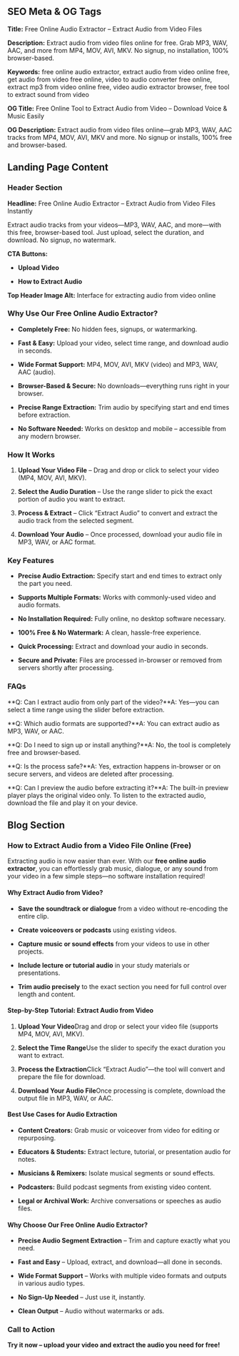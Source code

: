SEO Meta & OG Tags
------------------

**Title:** Free Online Audio Extractor – Extract Audio from Video Files

**Description:** Extract audio from video files online for free. Grab MP3, WAV, AAC, and more from MP4, MOV, AVI, MKV. No signup, no installation, 100% browser-based.

**Keywords:** free online audio extractor, extract audio from video online free, get audio from video free online, video to audio converter free online, extract mp3 from video online free, video audio extractor browser, free tool to extract sound from video

**OG Title:** Free Online Tool to Extract Audio from Video – Download Voice & Music Easily

**OG Description:** Extract audio from video files online—grab MP3, WAV, AAC tracks from MP4, MOV, AVI, MKV and more. No signup or installs, 100% free and browser-based.

Landing Page Content
--------------------

### Header Section

**Headline:** Free Online Audio Extractor – Extract Audio from Video Files Instantly

Extract audio tracks from your videos—MP3, WAV, AAC, and more—with this free, browser-based tool. Just upload, select the duration, and download. No signup, no watermark.

**CTA Buttons:**

*   **Upload Video**
    
*   **How to Extract Audio**
    

**Top Header Image Alt:** Interface for extracting audio from video online

### Why Use Our Free Online Audio Extractor?

*   **Completely Free:** No hidden fees, signups, or watermarking.
    
*   **Fast & Easy:** Upload your video, select time range, and download audio in seconds.
    
*   **Wide Format Support:** MP4, MOV, AVI, MKV (video) and MP3, WAV, AAC (audio).
    
*   **Browser-Based & Secure:** No downloads—everything runs right in your browser.
    
*   **Precise Range Extraction:** Trim audio by specifying start and end times before extraction.
    
*   **No Software Needed:** Works on desktop and mobile – accessible from any modern browser.
    

### How It Works

1.  **Upload Your Video File** – Drag and drop or click to select your video (MP4, MOV, AVI, MKV).
    
2.  **Select the Audio Duration** – Use the range slider to pick the exact portion of audio you want to extract.
    
3.  **Process & Extract** – Click “Extract Audio” to convert and extract the audio track from the selected segment.
    
4.  **Download Your Audio** – Once processed, download your audio file in MP3, WAV, or AAC format.
    

### Key Features

*   **Precise Audio Extraction:** Specify start and end times to extract only the part you need.
    
*   **Supports Multiple Formats:** Works with commonly-used video and audio formats.
    
*   **No Installation Required:** Fully online, no desktop software necessary.
    
*   **100% Free & No Watermark:** A clean, hassle-free experience.
    
*   **Quick Processing:** Extract and download your audio in seconds.
    
*   **Secure and Private:** Files are processed in-browser or removed from servers shortly after processing.
    

### FAQs

**Q: Can I extract audio from only part of the video?**A: Yes—you can select a time range using the slider before extraction.

**Q: Which audio formats are supported?**A: You can extract audio as MP3, WAV, or AAC.

**Q: Do I need to sign up or install anything?**A: No, the tool is completely free and browser-based.

**Q: Is the process safe?**A: Yes, extraction happens in-browser or on secure servers, and videos are deleted after processing.

**Q: Can I preview the audio before extracting it?**A: The built-in preview player plays the original video only. To listen to the extracted audio, download the file and play it on your device.

Blog Section
------------

### How to Extract Audio from a Video File Online (Free)

Extracting audio is now easier than ever. With our **free online audio extractor**, you can effortlessly grab music, dialogue, or any sound from your video in a few simple steps—no software installation required!

#### Why Extract Audio from Video?

*   **Save the soundtrack or dialogue** from a video without re-encoding the entire clip.
    
*   **Create voiceovers or podcasts** using existing videos.
    
*   **Capture music or sound effects** from your videos to use in other projects.
    
*   **Include lecture or tutorial audio** in your study materials or presentations.
    
*   **Trim audio precisely** to the exact section you need for full control over length and content.
    

#### Step-by-Step Tutorial: Extract Audio from Video

1.  **Upload Your Video**Drag and drop or select your video file (supports MP4, MOV, AVI, MKV).
    
2.  **Select the Time Range**Use the slider to specify the exact duration you want to extract.
    
3.  **Process the Extraction**Click “Extract Audio”—the tool will convert and prepare the file for download.
    
4.  **Download Your Audio File**Once processing is complete, download the output file in MP3, WAV, or AAC.
    

#### Best Use Cases for Audio Extraction

*   **Content Creators:** Grab music or voiceover from video for editing or repurposing.
    
*   **Educators & Students:** Extract lecture, tutorial, or presentation audio for notes.
    
*   **Musicians & Remixers:** Isolate musical segments or sound effects.
    
*   **Podcasters:** Build podcast segments from existing video content.
    
*   **Legal or Archival Work:** Archive conversations or speeches as audio files.
    

#### Why Choose Our Free Online Audio Extractor?

*   **Precise Audio Segment Extraction** – Trim and capture exactly what you need.
    
*   **Fast and Easy** – Upload, extract, and download—all done in seconds.
    
*   **Wide Format Support** – Works with multiple video formats and outputs in various audio types.
    
*   **No Sign-Up Needed** – Just use it, instantly.
    
*   **Clean Output** – Audio without watermarks or ads.
    

### Call to Action

**Try it now – upload your video and extract the audio you need for free!**
